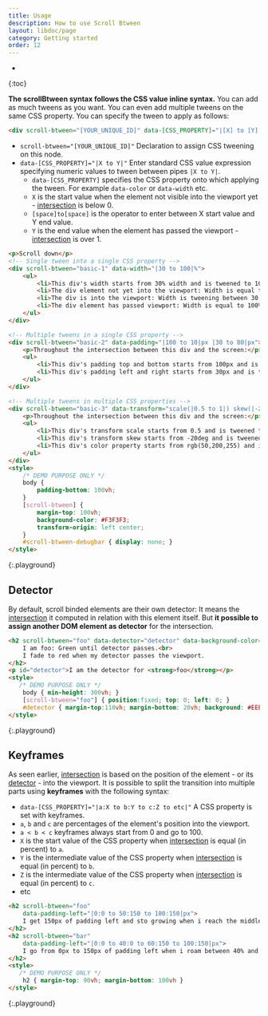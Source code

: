 ```yaml
---
title: Usage
description: How to use Scroll Btween
layout: libdoc/page
category: Getting started
order: 12
---
```

* 
{:toc}

**The scrollBtween syntax follows the CSS value inline syntax.** You can add as much tweens as you want. You can even add multiple tweens on the same CSS property. You can specify the tween to apply as follows:

```html
<div scroll-btween="[YOUR_UNIQUE_ID]" data-[CSS_PROPERTY]="|[X] to [Y]|"></div>
```

* `scroll-btween="[YOUR_UNIQUE_ID]"` Declaration to assign CSS tweening on this node.
* `data-[CSS_PROPERTY]="|X to Y|"` Enter standard CSS value expression specifying numeric values to tween between pipes `|X to Y|`.
    * `data-[CSS_PROPERTY]` specifies the CSS property onto which applying the tween. For example `data-color` or `data-width` etc.
    * `X` is the start value when the element not visible into the viewport yet - [intersection](#how-it-works) is below 0.
    * `[space]to[space]` is the operator to enter between X start value and Y end value.
    * `Y` is the end value when the element has passed the viewport - [intersection](#how-it-works) is over 1.


```html
<p>Scroll down</p>
<!-- Single tween into a single CSS property -->
<div scroll-btween="basic-1" data-width="|30 to 100|%">
    <ul>
        <li>This div's width starts from 30% width and is tweened to 100% throughout the intersection between itself and screen</li>
        <li>The div element not yet into the viewport: Width is equal to 30%</li>
        <li>The div is into the viewport: Width is tweening between 30 and 100 proportionally to the element's position.</li>
        <li>The div element has passed viewport: Width is equal to 100%</li>
    </ul>
</div>

<!-- Multiple tweens in a single CSS property -->
<div scroll-btween="basic-2" data-padding="|100 to 10|px |30 to 80|px">
    <p>Throughout the intersection between this div and the screen:</p>
    <ul>
        <li>This div's padding top and bottom starts from 100px and is tweened to 10px</li>
        <li>This div's padding left and right starts from 30px and is tweened to 80px</li>
    </ul>
</div>

<!-- Multiple tweens in multiple CSS properties -->
<div scroll-btween="basic-3" data-transform="scale(|0.5 to 1|) skew(|-20 to 20|deg)" data-color="rgb(|50 to 100|,|200 to 100|,|255 to 0|)">
    <p>Throughout the intersection between this div and the screen:</p>
    <ul>
        <li>This div's transform scale starts from 0.5 and is tweened to 1</li>
        <li>This div's transform skew starts from -20deg and is tweened to 20deg</li>
        <li>This div's color property starts from rgb(50,200,255) and is tweened to rgb(100,100,0)</li>
    </ul>
</div>
<style>
    /* DEMO PURPOSE ONLY */
    body {
        padding-bottom: 100vh;
    }
    [scroll-btween] {
        margin-top: 100vh;
        background-color: #F3F3F3;
        transform-origin: left center;
    }
    #scroll-btween-debugbar { display: none; }
</style>
```
{:.playground}

## Detector

By default, scroll binded elements are their own detector: It means the [intersection](#how-it-works) it computed in relation with this element itself. But **it possible to assign another DOM element as detector** for the intersection.

```html
<h2 scroll-btween="foo" data-detector="detector" data-background-color="rgb(|0 to 255|,|255 to 0|,0)">
    I am foo: Green until detector passes.<br>
    I fade to red when my detector passes the viewport.
</h2>
<p id="detector">I am the detector for <strong>foo</strong></p>
<style>
   /* DEMO PURPOSE ONLY */
    body { min-height: 300vh; }
    [scroll-btween="foo"] { position:fixed; top: 0; left: 0; }
    #detector { margin-top:110vh; margin-bottom: 20vh; background: #EEE }
</style>
```
{:.playground}

## Keyframes

As seen earlier, [intersection](#how-it-works) is based on the position of the element - or its [detector](#Detector) - into the viewport. 
It is possible to split the transition into multiple parts using **keyframes** with the following syntax:

* `data-[CSS_PROPERTY]="|a:X to b:Y to c:Z to etc|"` A CSS property is set with keyframes.
* `a`, `b` and `c` are percentages of the element's position into the viewport.
* `a < b < c` keyframes always start from 0 and go to 100.
* `X` is the start value of the CSS property when [intersection](#how-it-works) is equal (in percent) to `a`.
* `Y` is the intermediate value of the CSS property when [intersection](#how-it-works) is equal (in percent) to `b`.
* `Z` is the intermediate value of the CSS property when [intersection](#how-it-works) is equal (in percent) to `c`.
* etc


```html
<h2 scroll-btween="foo"
    data-padding-left="|0:0 to 50:150 to 100:150|px">
    I get 150px of padding left and sto growing when i reach the middle of the screen.
</h2>
<h2 scroll-btween="bar"
    data-padding-left="|0:0 to 40:0 to 60:150 to 100:150|px">
    I go from 0px to 150px of padding left when i roam between 40% and 60% of the screen.
</h2>
<style>
   /* DEMO PURPOSE ONLY */
    h2 { margin-top: 90vh; margin-bottom: 100vh }
</style>
```
{:.playground}